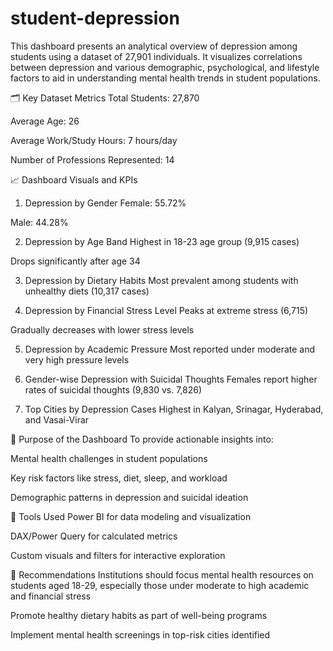 # student-depression
This dashboard presents an analytical overview of depression among students using a dataset of 27,901 individuals. It visualizes correlations between depression and various demographic, psychological, and lifestyle factors to aid in understanding mental health trends in student populations.

🗂️ Key Dataset Metrics
Total Students: 27,870

Average Age: 26

Average Work/Study Hours: 7 hours/day

Number of Professions Represented: 14

📈 Dashboard Visuals and KPIs
1. Depression by Gender
Female: 55.72%

Male: 44.28%

2. Depression by Age Band
Highest in 18-23 age group (9,915 cases)

Drops significantly after age 34

3. Depression by Dietary Habits
Most prevalent among students with unhealthy diets (10,317 cases)

4. Depression by Financial Stress Level
Peaks at extreme stress (6,715)

Gradually decreases with lower stress levels

5. Depression by Academic Pressure
Most reported under moderate and very high pressure levels

6. Gender-wise Depression with Suicidal Thoughts
Females report higher rates of suicidal thoughts (9,830 vs. 7,826)

7. Top Cities by Depression Cases
Highest in Kalyan, Srinagar, Hyderabad, and Vasai-Virar

🎯 Purpose of the Dashboard
To provide actionable insights into:

Mental health challenges in student populations

Key risk factors like stress, diet, sleep, and workload

Demographic patterns in depression and suicidal ideation

📌 Tools Used
Power BI for data modeling and visualization

DAX/Power Query for calculated metrics

Custom visuals and filters for interactive exploration


📢 Recommendations
Institutions should focus mental health resources on students aged 18-29, especially those under moderate to high academic and financial stress

Promote healthy dietary habits as part of well-being programs

Implement mental health screenings in top-risk cities identified


